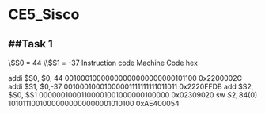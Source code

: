CE5_Sisco
=========
##Task 1
------------
\\$S0 = 44
\\$S1 = -37
Instruction code        Machine Code                            hex

addi $S0, $0, 44        00100010000000000000000000101100     0x2200002C
addi $S1, $0,-37        00100010001000001111111111011011     0x2220FFDB
add  $S2, $S0, $S1      00000010001100001001000000100000     0x02309020
sw   $S2, 84($0)        10101110010000000000000001010100     0xAE400054
